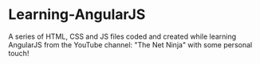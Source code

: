 # Learning-AngularJS
A series of HTML, CSS and JS files coded and created while learning AngularJS from the YouTube channel: "The Net Ninja" with some personal touch!
